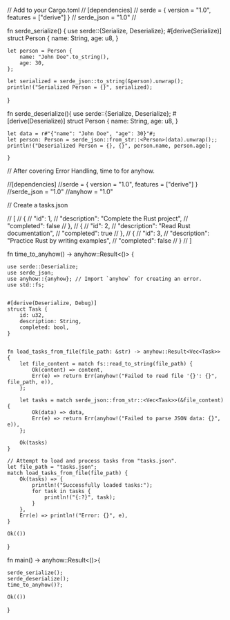// Add to your Cargo.toml
// [dependencies]
// serde = { version = "1.0", features = ["derive"] }
// serde_json = "1.0"
//


fn serde_serialize() {
    use serde::{Serialize, Deserialize};
    #[derive(Serialize)]
    struct Person {
        name: String,
        age: u8,
    }

    let person = Person {
        name: "John Doe".to_string(),
        age: 30,
    };

    let serialized = serde_json::to_string(&person).unwrap();
    println!("Serialized Person = {}", serialized);
}


fn serde_deserialize(){
    use serde::{Serialize, Deserialize};
    #[derive(Deserialize)]
    struct Person {
        name: String,
        age: u8,
    }

    let data = r#"{"name": "John Doe", "age": 30}"#;
    let person: Person = serde_json::from_str::<Person>(data).unwrap();;
    println!("Deserialized Person = {}, {}", person.name, person.age);

    }


 // After covering Error Handling, time to for anyhow.

 //[dependencies]
 //serde = { version = "1.0", features = ["derive"] }
 //serde_json = "1.0"
 //anyhow = "1.0"
 
 // Create a tasks.json

//  [
//     {
//         "id": 1,
//         "description": "Complete the Rust project",
//         "completed": false
//     },
//     {
//         "id": 2,
//         "description": "Read Rust documentation",
//         "completed": true
//     },
//     {
//         "id": 3,
//         "description": "Practice Rust by writing examples",
//         "completed": false
//     }
// ]




fn time_to_anyhow() -> anyhow::Result<()> {
    
    use serde::Deserialize;
    use serde_json;
    use anyhow::{anyhow}; // Import `anyhow` for creating an error.
    use std::fs;

   
    #[derive(Deserialize, Debug)]
    struct Task {
        id: u32,
        description: String,
        completed: bool,
    }

    
    fn load_tasks_from_file(file_path: &str) -> anyhow::Result<Vec<Task>> {
        let file_content = match fs::read_to_string(file_path) {
            Ok(content) => content,
            Err(e) => return Err(anyhow!("Failed to read file '{}': {}", file_path, e)),
        };
        
        let tasks = match serde_json::from_str::<Vec<Task>>(&file_content) {
            Ok(data) => data,
            Err(e) => return Err(anyhow!("Failed to parse JSON data: {}", e)),
        };
        
        Ok(tasks)
    }
    
    // Attempt to load and process tasks from "tasks.json".
    let file_path = "tasks.json";
    match load_tasks_from_file(file_path) {
        Ok(tasks) => {
            println!("Successfully loaded tasks:");
            for task in tasks {
                println!("{:?}", task);
            }
        },
        Err(e) => println!("Error: {}", e),
    }

    Ok(())
}


fn main() -> anyhow::Result<()>{

    serde_serialize();
    serde_deserialize();
    time_to_anyhow()?;

    Ok(())

}